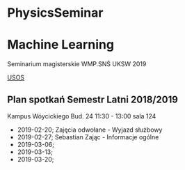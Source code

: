 # PhysicsSeminar

# Machine Learning

Seminarium magisterskie WMP.SNŚ UKSW 2019

[USOS](https://usosweb.uksw.edu.pl/kontroler.php?_action=katalog2/przedmioty/pokazPrzedmiot&kod=WM-FI-SD)



## Plan spotkań Semestr Latni 2018/2019 

Kampus Wóycickiego Bud. 24  11:30 - 13:00 sala 124

* 2019-02-20; Zajęcia odwołane - Wyjazd służbowy  
* 2019-02-27; Sebastian Zając - Informacje ogólne
* 2019-03-06;
* 2019-03-13;
* 2019-03-20;

